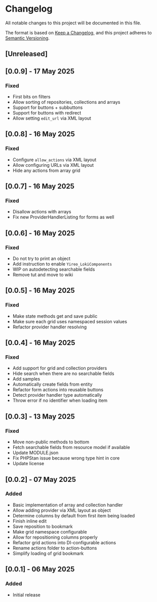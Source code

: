 # Changelog
All notable changes to this project will be documented in this file.

The format is based on [Keep a Changelog](https://keepachangelog.com/en/1.0.0/),
and this project adheres to [Semantic Versioning](https://semver.org/spec/v2.0.0.html).

## [Unreleased]

## [0.0.9] - 17 May 2025
### Fixed
- First bits on filters
- Allow sorting of repositories, collections and arrays
- Support for buttons + subbuttons
- Support for buttons with redirect
- Allow setting `edit_url` via XML layout

## [0.0.8] - 16 May 2025
### Fixed
- Configure `allow_actions` via XML layout
- Allow configuring URLs via XML layout
- Hide any actions from array grid

## [0.0.7] - 16 May 2025
### Fixed
- Disallow actions with arrays
- Fix new ProviderHandlerListing for forms as well

## [0.0.6] - 16 May 2025
### Fixed
- Do not try to print an object
- Add instruction to enable `Yireo_LokiComponents`
- WIP on autodetecting searchable fields
- Remove tut and move to wiki

## [0.0.5] - 16 May 2025
### Fixed
- Make state methods get and save public
- Make sure each grid uses namespaced session values
- Refactor provider handler resolving

## [0.0.4] - 16 May 2025
### Fixed
- Add support for grid and collection providers
- Hide search when there are no searchable fields
- Add samples
- Automatically create fields from entity
- Refactor form actions into reusable buttons
- Detect provider handler type automatically
- Throw error if no identifier when loading item

## [0.0.3] - 13 May 2025
### Fixed
- Move non-public methods to bottom
- Fetch searchable fields from resource model if available
- Update MODULE.json
- Fix PHPStan issue because wrong type hint in core
- Update license

## [0.0.2] - 07 May 2025
### Added
- Basic implementation of array and collection handler
- Allow adding provider via XML layout as object
- Determine columns by default from first item being loaded
- Finish inline edit
- Save reposition to bookmark
- Make grid namespace configurable
- Allow for repositioning columns properly
- Refactor grid actions into DI-configurable actions
- Rename actions folder to action-buttons
- Simplify loading of grid bookmark

## [0.0.1] - 06 May 2025
### Added
- Initial release
